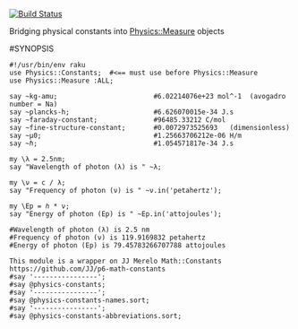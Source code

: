[![Build Status](https://app.travis-ci.com/p6steve/raku-Physics-Constants.svg?branch=master)](https://app.travis-ci.com/p6steve/raku-Physics-Constants)

Bridging physical constants into [Physics::Measure](https://github.com/p6steve/raku-Physics-Measure) objects

#SYNOPSIS

```perl6
#!/usr/bin/env raku 
use Physics::Constants;  #<== must use before Physics::Measure 
use Physics::Measure :ALL;

say ~kg-amu;                        #6.02214076e+23 mol^-1  (avogadro number = Na)
say ~plancks-h;                     #6.626070015e-34 J.s
say ~faraday-constant;              #96485.33212 C/mol
say ~fine-structure-constant;       #0.0072973525693   (dimensionless)
say ~μ0;                            #1.25663706212e-06 H/m
say ~ℏ;                             #1.054571817e-34 J.s

my \λ = 2.5nm; 
say "Wavelength of photon (λ) is " ~λ;

my \ν = c / λ; 
say "Frequency of photon (ν) is " ~ν.in('petahertz');

my \Ep = ℎ * ν; 
say "Energy of photon (Ep) is " ~Ep.in('attojoules');

#Wavelength of photon (λ) is 2.5 nm
#Frequency of photon (ν) is 119.9169832 petahertz
#Energy of photon (Ep) is 79.45783266707788 attojoules

This module is a wrapper on JJ Merelo Math::Constants
https://github.com/JJ/p6-math-constants
#say '----------------';
#say @physics-constants;
#say '----------------';
#say @physics-constants-names.sort;
#say '----------------';
#say @physics-constants-abbreviations.sort;
```

